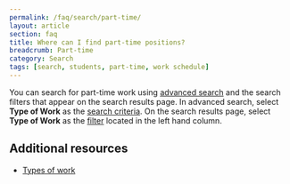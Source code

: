 ```yaml
---
permalink: /faq/search/part-time/
layout: article
section: faq
title: Where can I find part-time positions?
breadcrumb: Part-time
category: Search
tags: [search, students, part-time, work schedule]
---
```


You can search for part-time work using [advanced search](../../../how-to/search/advanced/) and the search filters that appear on the search results page. In advanced search, select **Type of Work** as the [search criteria](../../../how-to/search/advanced/types-of-work/). On the search results page, select **Type of Work** as the [filter](../../../how-to/search/filters/work-type/) located in the left hand column.

## Additional resources

* [Types of work](../../../working-in-government/pay-and-leave/types-of-work/)
